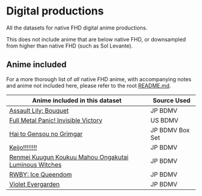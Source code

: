# Digital productions

All the datasets for native FHD digital anime productions.

This does not include anime that are below native FHD,
or downsampled from higher than native FHD
(such as Sol Levante).

## Anime included

For a more thorough list of _all_ native FHD anime,
with accompanying notes and anime not included here,
please refer to the root [README.md].

| Anime included in this dataset                                                                                                | Source Used     |
| ----------------------------------------------------------------------------------------------------------------------------- | --------------- |
| [Assault Lily: Bouquet](./Assault%20Lily%20-%20Bouquet/)                                                                      | JP BDMV         |
| [Full Metal Panic! Invisible Victory](./Full%20Metal%20Panic!%20Invisible%20Victory/)                                         | US BDMV         |
| [Hai to Gensou no Grimgar](./Hai%20to%20Gensou%20no%20Grimgar/)                                                               | JP BDMV Box Set |
| [Keijo!!!!!!!!](./Keijo!!!!!!!!/)                                                                                             | JP BDMV         |
| [Renmei Kuugun Koukuu Mahou Ongakutai Luminous Witches](./Renmei%20Kuugun%20Koukuu%20Mahou%20Ongakutai%20Luminous%20Witches/) | JP BDMV         |
| [RWBY: Ice Queendom](./RWBY%20-%20Ice%20Queendom/)                                                                            | JP BDMV         |
| [Violet Evergarden](./Violet%20Evergarden/)                                                                                   | JP BDMV         |

[README.md]: ../README.md
